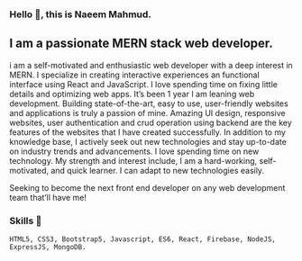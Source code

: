 ### Hello 👋, this is Naeem Mahmud.
## I am a passionate MERN stack web developer.

i am a self-motivated and enthusiastic web developer with a deep interest in MERN. I specialize in creating interactive experiences an functional interface using React and JavaScript. I love spending time on fixing little details and optimizing web apps. It’s been 1 year I am leaning web development. Building state-of-the-art, easy to use, user-friendly websites and applications is truly a passion of mine. Amazing UI design, responsive websites, user authentication and crud operation using backend are the key features of the websites that I have created successfully. In addition to my knowledge base, I actively seek out new technologies and stay up-to-date on industry trends and advancements. I love spending time on new technology. My strength and interest include, I am a hard-working, self-motivated, and quick learner. I can adapt to new technologies easily.

Seeking to become the next front end developer on any web development team that’ll have me!

### Skills 📕
    HTML5, CSS3, Bootstrap5, Javascript, ES6, React, Firebase, NodeJS, ExpressJS, MongoDB.
